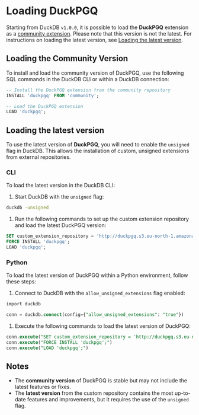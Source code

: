 # Loading DuckPGQ

Starting from DuckDB `v1.0.0`, it is possible to load the **DuckPGQ** extension as a [community extension](https://community-extensions.duckdb.org/extensions/duckpgq.html). Please note that this version is not the latest. For instructions on loading the latest version, see [Loading the latest version](loading.md#loading-the-latest-version).

## Loading the Community Version

To install and load the community version of DuckPGQ, use the following SQL commands in the DuckDB CLI or within a DuckDB connection:

```sql
-- Install the DuckPGQ extension from the community repository
INSTALL 'duckpgq' FROM 'community';

-- Load the DuckPGQ extension
LOAD 'duckpgq';
```

## Loading the latest version

To use the latest version of **DuckPGQ**, you will need to enable the `unsigned` flag in DuckDB. This allows the installation of custom, unsigned extensions from external repositories.

### CLI

To load the latest version in the DuckDB CLI:

1. Start DuckDB with the `unsigned` flag:

```bash
duckdb -unsigned
```

1. Run the following commands to set up the custom extension repository and load the latest DuckPGQ version:

```sql
SET custom_extension_repository = 'http://duckpgq.s3.eu-north-1.amazonaws.com';
FORCE INSTALL 'duckpgq';
LOAD 'duckpgq';
```

### Python

To load the latest version of DuckPGQ within a Python environment, follow these steps:

1. Connect to DuckDB with the `allow_unsigned_extensions` flag enabled:

```sql
import duckdb

conn = duckdb.connect(config={"allow_unsigned_extensions": "true"})
```

1. Execute the following commands to load the latest version of DuckPGQ:

```sql
conn.execute("SET custom_extension_repository = 'http://duckpgq.s3.eu-north-1.amazonaws.com';")
conn.execute("FORCE INSTALL 'duckpgq';")
conn.execute("LOAD 'duckpgq';")
```

## Notes

- The **community version** of DuckPGQ is stable but may not include the latest features or fixes.
- The **latest version** from the custom repository contains the most up-to-date features and improvements, but it requires the use of the `unsigned` flag.
